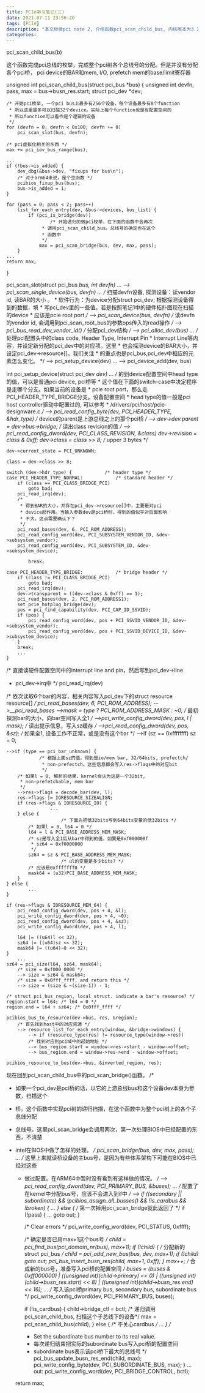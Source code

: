 ```yaml
---
title: PCIe学习笔记(三)
date: 2021-07-11 23:56:20
tags: [PCIe]
description: "本文继续pci note 2, 介绍函数pci_scan_child_bus, 内核版本为3.18-rc1"
categories:
---
```


pci_scan_child_bus(b)

这个函数完成pci总线的枚举，完成整个pci树各个总线号的分配。但是并没有分配各个pci桥，
pci device的BAR和mem, I/O, prefetch mem的base/limit寄存器

unsigned int pci_scan_child_bus(struct pci_bus *bus)
{
	unsigned int devfn, pass, max = bus->busn_res.start;
	struct pci_dev *dev;

	/* 开始pci枚举, 一个pci bus上最多有256个设备，每个设备最多有8个function
	 * 所以这里最多可以扫描32个device。实际上每个function也是有配置空间的
	 * 所以function可以看作是个逻辑的设备
	 */
	for (devfn = 0; devfn < 0x100; devfn += 8)
		pci_scan_slot(bus, devfn);

	/* pci虚拟化相关的东西 */
	max += pci_iov_bus_range(bus);

	...
	if (!bus->is_added) {
		dev_dbg(&bus->dev, "fixups for bus\n");
		/* 对于arm64来说，是个空函数 */
		pcibios_fixup_bus(bus);
		bus->is_added = 1;
	}

	for (pass = 0; pass < 2; pass++)
		list_for_each_entry(dev, &bus->devices, bus_list) {
			if (pci_is_bridge(dev))
			    	/* 开始递归的做pci枚举，在下面的函数中会再次
				 * 调用pci_scan_child_bus。总线号的确定也在这个
				 * 函数中
				 */
				max = pci_scan_bridge(bus, dev, max, pass);
		}
	...
	return max;
}

pci_scan_slot(struct pci_bus *bus, int devfn)
    ...
    --> pci_scan_single_device(bus, devfn)
        ...
	    /* 扫描devfn设备, 探测设备：读vendor id, 读BAR的大小 。
	     * 软件行为：为device分配struct pci_dev; 根据探测设备得到的数据，填
	     * 写pci_dev里的一些值。若是按照笔记1中的硬件拓扑图现在扫描的device
	     * 应该是pcie root port
	     */
	--> pci_scan_device(bus, devfn)
	        /* 读devfn的vendor id, 会调用到pci_scan_root_bus的参数ops传入的read操作 */
	    --> pci_bus_read_dev_vendor_id()
	        /* 分配pci_dev结构 */
	    --> pci_alloc_dev(bus)
	    ...
	        /* 处理pci配置头中的class code, Header Type, Interrupt Pin
		 * Interrupt Line等内容，并设定新分配的pci_dev中的对应项。这里
		 * 也会探测device的BAR大小，并设定pci_dev->resource[]。我们关注
		 * 的重点也是pci_bus,pci_dev中相应的元素怎么变化。
		 */
	    --> pci_setup_device(dev)
	        ...
	--> pci_device_add(dev, bus)	

int pci_setup_device(struct pci_dev *dev)
    ...
        /* 的到device配置空间中head type的值，可以是普通pci device, pci桥等
	 * 这个值在下面的switch-case中决定程序是走哪个分支。如果当前的设备是
	 * pcie root port，那么走PCI_HEADER_TYPE_BRIDGE分支。设备配置空间
	 * head type的值一般是pci host controller驱动中配置过的, 可以参考
	 * /drivers/pci/host/pcie-designware.c
	 */
    --> pci_read_config_byte(dev, PCI_HEADER_TYPE, &hdr_type)
        /* device的parent是上游总线之上的那个pci桥 */
    --> dev->dev.parent = dev->bus->bridge;
        /* 读出class revision的值 */
    --> pci_read_config_dword(dev, PCI_CLASS_REVISION, &class)
	dev->revision = class & 0xff;
	dev->class = class >> 8;		    /* upper 3 bytes */

	dev->current_state = PCI_UNKNOWN;

	class = dev->class >> 8;

	switch (dev->hdr_type) {		    /* header type */
	case PCI_HEADER_TYPE_NORMAL:		    /* standard header */
		if (class == PCI_CLASS_BRIDGE_PCI)
			goto bad;
		pci_read_irq(dev);
		/*
		 * 得到BAR的大小，并存在pci_dev->resource[]中，主要是对pci
		 * device起作用。当输入参数dev是pci桥时，得到的值似乎对后面影响
		 * 不大，这点需要确认下？
		 */
		pci_read_bases(dev, 6, PCI_ROM_ADDRESS);
		pci_read_config_word(dev, PCI_SUBSYSTEM_VENDOR_ID, &dev->subsystem_vendor);
		pci_read_config_word(dev, PCI_SUBSYSTEM_ID, &dev->subsystem_device);

			break;

	case PCI_HEADER_TYPE_BRIDGE:		    /* bridge header */
		if (class != PCI_CLASS_BRIDGE_PCI)
			goto bad;
		pci_read_irq(dev);
		dev->transparent = ((dev->class & 0xff) == 1);
		pci_read_bases(dev, 2, PCI_ROM_ADDRESS1);
		set_pcie_hotplug_bridge(dev);
		pos = pci_find_capability(dev, PCI_CAP_ID_SSVID);
		if (pos) {
			pci_read_config_word(dev, pos + PCI_SSVID_VENDOR_ID, &dev->subsystem_vendor);
			pci_read_config_word(dev, pos + PCI_SSVID_DEVICE_ID, &dev->subsystem_device);
		}
		break;
		...
	}

/* 直接读硬件配置空间中的interrupt line and pin，然后写到pci_dev->line
 * pci_dev->irq中
 */
pci_read_irq(dev)

/* 依次读取6个bar的内容，相关内容写入pci_dev下的struct resource resource[] */
pci_read_bases(dev, 6, PCI_ROM_ADDRESS);
    -->__pci_read_bases
        -->mask = type ? PCI_ROM_ADDRESS_MASK : ~0;
        /* 最初探测bar的大小，向bar空间写入全1 */
        -->pci_write_config_dword(dev, pos, l | mask);
        /* 读出提示信息，写入sz缓存 */
	-->pci_read_config_dword(dev, pos, &sz);
        /* 如果全1, 设备工作不正常，或是没有这个bar */
        -->if (sz == 0xffffffff)
		sz = 0;

	-->if (type == pci_bar_unknown) {
                /* 根据上面sz的值，得到是io/mem bar, 32/64bits, prefectch/
                 * non-prefectch。这些信息都会写入res->flags中的对应bit
                 */ 
		/* 如果l = 0, 解析的结果，kernel会认为这是一个32bit,
		 * non-prefetchable, mem bar
		 */
		-->res->flags = decode_bar(dev, l);
		res->flags |= IORESOURCE_SIZEALIGN;
		if (res->flags & IORESOURCE_IO) {
                    ...
		} else {
                        /* 下面先把低32bits写到64bits变量的低32bits */
			/* 如果l = 0, l64 = 0 */
			l64 = l & PCI_BASE_ADDRESS_MEM_MASK;
			/* sz是写入全1后从bar中得到的值，如果是0xf000000f
			 * sz64 = 0xf0000000
			 */
			sz64 = sz & PCI_BASE_ADDRESS_MEM_MASK;
                        /* ul的变量是多少bits? */
			/* 应该是0xfffffff0 */
			mask64 = (u32)PCI_BASE_ADDRESS_MEM_MASK;
		}
	} else {
            ...
	}

	if (res->flags & IORESOURCE_MEM_64) {
		pci_read_config_dword(dev, pos + 4, &l);
		pci_write_config_dword(dev, pos + 4, ~0);
		pci_read_config_dword(dev, pos + 4, &sz);
		pci_write_config_dword(dev, pos + 4, l);

		l64 |= ((u64)l << 32);
		sz64 |= ((u64)sz << 32);
		mask64 |= ((u64)~0 << 32);
	}
        ...
	sz64 = pci_size(l64, sz64, mask64);
		/* size = 0xf000_0000 */
		--> size = sz64 & mask64;
		/* size = 0x0fff_ffff, and return this */
		--> size = (size & ~(size-1)) - 1;

	/* struct pci_bus_region, local struct. indicate a bar's resource? */
	region.start = l64; /* l64 = 0 */
	region.end = l64 + sz64; /* 0x0fff_ffff */

	pcibios_bus_to_resource(dev->bus, res, &region);
		/* 首先找到host中的对应资源 */
		--> resource_list_for_each_entry(window, &bridge->windows) {
			--> if (resource_type(res) != resource_type(window->res))
			/* 找到对应到pci域中的起始地址 */
			--> bus_region.start = window->res->start - window->offset;
			--> bus_region.end = window->res->end - window->offset;

	pcibios_resource_to_bus(dev->bus, &inverted_region, res);




现在回到pci_scan_child_bus中的pci_scan_bridge()函数。
/*
 * 如果一个pci_dev是pci桥的话，以它的上游总线bus和这个设备dev本身为参数，扫描这个
 * 桥。这个函数中实现pci树的递归扫描，在这个函数中为整个pci树上的各个子总线分配
 * 总线号。这里pci_scan_bridge会调用两次，第一次处理BIOS中已经配置的东西，不清楚
 * intel在BIOS中做了怎样的处理。
 */
pci_scan_bridge(bus, dev, max, pass);
    ...
    /* 这里上来就读桥设备的主bus号，是因为有些体系架构下可能在BIOS中已经对这些
     * 做过配置。在ARM64中暂时没有看到有这样做的情况。
     */
    --> pci_read_config_dword(dev, PCI_PRIMARY_BUS, &buses);
    ...
    /* 配置了在kernel中分配bus号，应该不会进入到if中 */
    --> if ((secondary || subordinate) && !pcibios_assign_all_busses() &&
	    !is_cardbus && !broken) {
	...
	} else {
	        /* 第一次掉用pci_scan_bridge就此返回了 */
		if (!pass) {
		        ...
			goto out;
		}

		/* Clear errors */
		pci_write_config_word(dev, PCI_STATUS, 0xffff);

		/* 确定是否已用max+1这个bus号 */
		child = pci_find_bus(pci_domain_nr(bus), max+1);
		if (!child) {
		        /* 分配新的struct pci_bus */
			child = pci_add_new_bus(bus, dev, max+1);
			if (!child)
				goto out;
			pci_bus_insert_busn_res(child, max+1, 0xff);
		}
		max++;
		/* 合成新的bus号，准备写入pci桥的配置空间 */
		buses = (buses & 0xff000000)
		      | ((unsigned int)(child->primary)     <<  0)
		      | ((unsigned int)(child->busn_res.start)   <<  8)
		      | ((unsigned int)(child->busn_res.end) << 16);
		...
		/* 写入该pci桥primary bus, secondary bus, subordinate bus */
		pci_write_config_dword(dev, PCI_PRIMARY_BUS, buses);

		if (!is_cardbus) {
			child->bridge_ctl = bctl;
			/* 递归调用pci_scan_child_bus, 扫描这个子总线下的设备*/
			max = pci_scan_child_bus(child);
		} else {
		        /* 不关心cardbus */
			...
		}
		/*
		 * Set the subordinate bus number to its real value.
		 * 每次递归结束把实际的subordinate bus写入pci桥的配置空间
		 * subordinate bus表示该pci桥下最大的总线号
		 */
		pci_bus_update_busn_res_end(child, max);
		pci_write_config_byte(dev, PCI_SUBORDINATE_BUS, max);
	}
	...
out:
	pci_write_config_word(dev, PCI_BRIDGE_CONTROL, bctl);

	return max;
